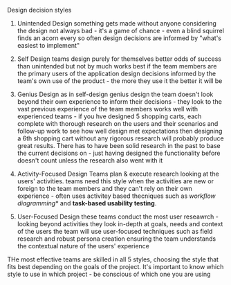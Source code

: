 Design decision styles
1. Unintended Design
	something gets made without anyone considering the design
	not always bad - it's a game of chance - even a blind squirrel finds an acorn every so often
	design decisions are informed by "what's easiest to implement"

2. Self Design
	teams design purely for themselves
	better odds of success than unintended but not by much
	works best if the team members are the primary users of the application
	design decisions informed by the team's own use of the product - the more they use it the better it will be

3. Genius Design
	as in self-design genius design the team doesn't look beyond their own experience to inform their decisions - they look to the vast previous experience of the team members
	works well with experienced teams - if you hve designed 5 shopping carts, each complete with thorough research on the users and their scenarios and follow-up work to see how well design met expectations then designing a 6th shopping cart without any rigorous research will probably produce great results.
	There has to have been solid research in the past to base the current decisions on - just having designed the functionality before doesn't count unless the research also went with it

4. Activity-Focused Design
	Teams plan & execute research looking at the users' activities.
	teams need this style when the activities are new or foreign to the team members and they can't rely on their own experience - often uses activitey based thecniques such as *workflow diagramming** and **task-based usability testing**.

5. User-Focused Design
	these teams conduct the most user reseawrch - looking beyond activities
	they look in-depth at goals, needs and context of the users
	the team will use user-focused techniques such as field research and robust persona creation ensuring the team understands the contextual nature of the users' experience

THe most effective teams are skilled in all 5 styles, choosing the style that fits best depending on the goals of the project.
It's important to know which style to use in which project - be conscious of which one you are using

